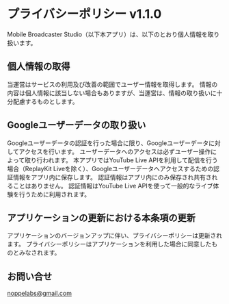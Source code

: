 # プライバシーポリシー v1.1.0
Mobile Broadcaster Studio（以下本アプリ）は、以下のとおり個人情報を取り扱います。

## 個人情報の取得
当運営はサービスの利用及び改善の範囲でユーザー情報を取得します。 情報の内容は個人情報に該当しない場合もありますが、当運営は、情報の取り扱いに十分配慮するものとします。

## Googleユーザーデータの取り扱い

Googleユーザーデータの認証を行った場合に限り、Googleユーザーデータに対してアクセスを行います。
ユーザーデータへのアクセスは必ずユーザー操作によって取り行われます。
本アプリではYouTube Live APIを利用して配信を行う場合（ReplayKit Liveを除く）、Googleユーザーデータへアクセスするための認証情報をアプリ内に保存します。
認証情報はアプリ内にのみ保存され共有されることはありません。
認証情報はYouTube Live APIを使って一般的なライブ体験を行うために利用されます。

## アプリケーションの更新における本条項の更新

アプリケーションのバージョンアップに伴い、プライバシーポリシーは更新されます。
プライバシーポリシーはアプリケーションを利用した場合に同意したものとみなされます。

## お問い合せ
noppelabs@gmail.com

